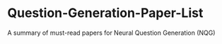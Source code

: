 # Question-Generation-Paper-List
A summary of must-read papers for Neural Question Generation (NQG)
